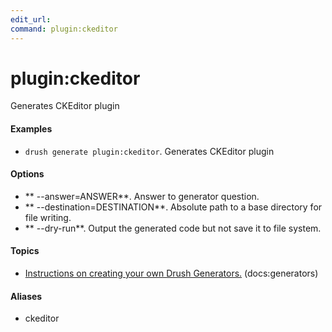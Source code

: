 ```yaml
---
edit_url: 
command: plugin:ckeditor
---
```

# plugin:ckeditor

Generates CKEditor plugin

#### Examples

- <code>drush generate plugin:ckeditor</code>. Generates CKEditor plugin

#### Options

- ** --answer=ANSWER**. Answer to generator question.
- ** --destination=DESTINATION**. Absolute path to a base directory for file writing.
- ** --dry-run**. Output the generated code but not save it to file system.

#### Topics

- [Instructions on creating your own Drush Generators.](../../vendor/drush/drush/docs/generators.md) (docs:generators)

#### Aliases

- ckeditor


